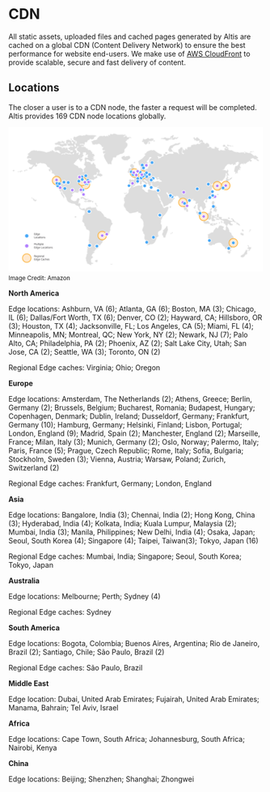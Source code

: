 # CDN

All static assets, uploaded files and cached pages generated by Altis are cached on a global CDN (Content Delivery Network) to ensure the best performance for website end-users. We make use of [AWS CloudFront](https://aws.amazon.com/cloudfront/features/) to provide scalable, secure and fast delivery of content.

## Locations

The closer a user is to a CDN node, the faster a request will be completed. Altis provides 169 CDN node locations globally.

![CDN Locations](./assets/cdn-locations.png)
<small>Image Credit: Amazon</small>

**North America**

Edge locations: Ashburn, VA (6); Atlanta, GA (6); Boston, MA (3); Chicago, IL (6); Dallas/Fort Worth, TX (6); Denver, CO (2); Hayward, CA; Hillsboro, OR (3); Houston, TX (4); Jacksonville, FL; Los Angeles, CA (5); Miami, FL (4); Minneapolis, MN; Montreal, QC; New York, NY (2); Newark, NJ (7); Palo Alto, CA; Philadelphia, PA (2); Phoenix, AZ (2); Salt Lake City, Utah; San Jose, CA (2); Seattle, WA (3); Toronto, ON (2)

Regional Edge caches: Virginia; Ohio; Oregon


**Europe**

Edge locations: Amsterdam, The Netherlands (2); Athens, Greece; Berlin, Germany (2); Brussels, Belgium; Bucharest, Romania; Budapest, Hungary; Copenhagen, Denmark; Dublin, Ireland; Dusseldorf, Germany; Frankfurt, Germany (10); Hamburg, Germany; Helsinki, Finland; Lisbon, Portugal; London, England (9); Madrid, Spain (2); Manchester, England (2); Marseille, France; Milan, Italy (3); Munich, Germany (2); Oslo, Norway; Palermo, Italy; Paris, France (5); Prague, Czech Republic; Rome, Italy; Sofia, Bulgaria; Stockholm, Sweden (3); Vienna, Austria; Warsaw, Poland; Zurich, Switzerland (2)

Regional Edge caches: Frankfurt, Germany; London, England


**Asia**

Edge locations: Bangalore, India (3); Chennai, India (2); Hong Kong, China (3); Hyderabad, India (4); Kolkata, India; Kuala Lumpur, Malaysia (2); Mumbai, India (3); Manila, Philippines; New Delhi, India (4); Osaka, Japan; Seoul, South Korea (4); Singapore (4); Taipei, Taiwan(3); Tokyo, Japan (16)

Regional Edge caches: Mumbai, India; Singapore; Seoul, South Korea; Tokyo, Japan


**Australia**

Edge locations: Melbourne; Perth; Sydney (4)

Regional Edge caches: Sydney


**South America**

Edge locations: Bogota, Colombia; Buenos Aires, Argentina; Rio de Janeiro, Brazil (2); Santiago, Chile; São Paulo, Brazil (2)

Regional Edge caches: São Paulo, Brazil


**Middle East**

Edge location: Dubai, United Arab Emirates; Fujairah, United Arab Emirates; Manama, Bahrain; Tel Aviv, Israel

**Africa**

Edge locations: Cape Town, South Africa; Johannesburg, South Africa; Nairobi, Kenya

**China**

Edge locations: Beijing; Shenzhen; Shanghai; Zhongwei
